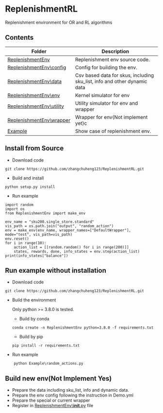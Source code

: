 # ReplenishmentRL
Replenishment environment for OR and RL algorithms


## Contents

| Folder      | Description                                                                                       |
| ----------- | ------------------------------------------------------------------------------------------------- |
| [ReplenishmentEnv](ReplenishmentEnv)      | Replenishment env source code.                                      |
| [ReplenishmentEnv\config](ReplenishmentEnv\config)      | Config for building the env.                          |
| [ReplenishmentEnv\data](ReplenishmentEnv\data)      | Csv based data for skus, including sku_list, info and other dynamic data|
| [ReplenishmentEnv\env](ReplenishmentEnv\env)      | Kernel simulator for env                                    |
| [ReplenishmentEnv\utility](ReplenishmentEnv\utility)      | Utility simulator for env and wrapper               |
| [ReplenishmentEnv\wrapper](ReplenishmentEnv\wrapper)      | Wrapper for env(Not implement yet)c                 |
| [Example](Example)                        | Show case of replenishment env.                                     |

## Install from Source

- Download code
```
git clone https://github.com/zhangchuheng123/ReplenishmentRL.git
```

- Build and install 
```
python setup.py install
```

- Run example
```
import random
import os
from ReplenishmentEnv import make_env

env_name = "sku200.single_store.standard"
vis_path = os.path.join("output", "random_action")
env = make_env(env_name, wrapper_names=["DefaultWrapper"], mode="test", vis_path=vis_path)
env.reset()
for i in range(10):
    action_list = [[random.random() for i in range(200)]]
    states, rewards, done, info_states = env.step(action_list) 
print(info_states["balance"])
```

## Run example without installation

- Download code
```
git clone https://github.com/zhangchuheng123/ReplenishmentRL.git
```

- Build the environment

    Only python >= 3.8.0 is tested.
    - Build by conda
    ```
    conda create -n ReplenishmentEnv python=3.8.0 -f requirements.txt
    ```
    - Build by pip
    ```
    pip install -r requirements.txt
    ```

- Run example
```
    python Example\random_actions.py
```

## Build new env(Not Implement Yes)
- Prepare the data including sku_list, info and dynamic data.
- Prepare the env config following the instruction in Demo.yml
- Prepare the special or current wrapper
- Register in [ReplenishmentEnv\\__init__.py](ReplenishmentEnv\\__init__.py) file